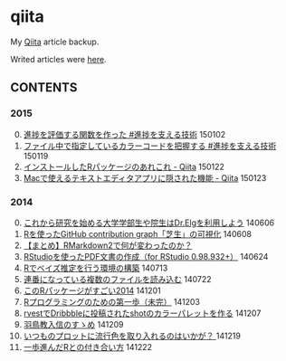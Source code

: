 qiita
=====

My [Qiita](https://qiita.com/) article backup.

Writed articles were [here](http://qiita.com/uri).

## CONTENTS

### 2015

0. [進捗を評価する関数を作った #進捗を支える技術](http://qiita.com/uri/items/d470ba8d68bf9dabebd3) 150102
0. [ファイル中で指定しているカラーコードを把握する #進捗を支える技術](http://qiita.com/uri/items/54b2f055eee3298b2c3d) 150119
0. [インストールしたRパッケージのあれこれ - Qiita](http://qiita.com/uri/items/8fa7e194013977899f86) 150122
0. [Macで使えるテキストエディタアプリに隠された機能 - Qiita](http://qiita.com/uri/items/883bd88875b6cb8e2bdb) 150123

### 2014

0. [これから研究を始める大学学部生や院生はDr.Elgを利用しよう](http://qiita.com/uri/items/8eb4324f4c09f15e4b5b) 140606
0. [Rを使ったGitHub contribution graph「芝生」の可視化](http://qiita.com/uri/items/f62ae42af8c28a053ad7) 140608
0. [【まとめ】RMarkdown2で何が変わったのか？](http://qiita.com/uri/items/0c3b3f918f79b3e3e6d4)
0. [RStudioを使ったPDF文書の作成（for RStudio 0.98.932+）](http://qiita.com/uri/items/d9e50e8e5a37217a3f5d) 140624
0. [Rでベイズ推定を行う環境の構築](http://qiita.com/uri/items/2fd051c18a148f7d2a35) 140713
0. [連番になっている複数のファイルを読み込む](http://qiita.com/uri/items/e162302ce8a38b009660) 140722
0. [このRパッケージがすごい2014](http://qiita.com/uri/items/ce711ee6da76a1e11ca5) 141201
0. [Rプログラミングのための第一歩（未完）](http://qiita.com/uri/items/1245441ab179c6ee76f9) 141203
0. [rvestでDribbbleに投稿されたshotのカラーパレットを作る](http://qiita.com/uri/items/4fd3ee95ab40e66fe7a4) 141207
0. [羽鳥教入信のすゝめ](http://qiita.com/uri/items/a66b682507181baa0d50) 141209
0. [いつものプロットに流行色を取り入れるのはいかが？ ](http://qiita.com/uri/items/32a708d3e5395db604b6) 141219
0. [一歩進んだRとの付き合い方](http://qiita.com/uri/items/83804c9eb4a3cb9c6811) 141222